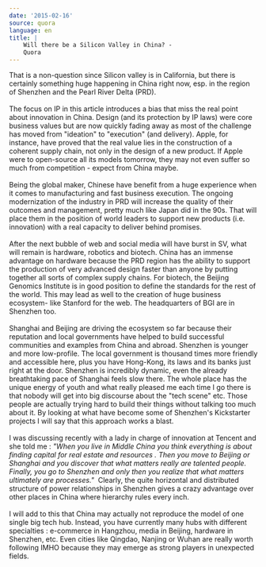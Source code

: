 ```yaml
---
date: '2015-02-16'
source: quora
language: en
title: |
    Will there be a Silicon Valley in China? -
    Quora
---
```


That is a non-question since Silicon valley is in California, but there
is certainly something huge happening in China right now, esp. in the
region of Shenzhen and the Pearl River Delta (PRD).\
\
The focus on IP in this article introduces a bias that miss the real
point about innovation in China. Design (and its protection by IP laws)
were core business values but are now quickly fading away as most of the
challenge has moved from \"ideation\" to \"execution\" (and delivery).
Apple, for instance, have proved that the real value lies in the
construction of a coherent supply chain, not only in the design of a new
product. If Apple were to open-source all its models tomorrow, they may
not even suffer so much from competition - expect from China maybe.\
\
Being the global maker, Chinese have benefit from a huge experience when
it comes to manufacturing and fast business execution. The ongoing
modernization of the industry in PRD will increase the quality of their
outcomes and management, pretty much like Japan did in the 90s. That
will place them in the position of world leaders to support new products
(i.e. innovation) with a real capacity to deliver behind promises.\
\
After the next bubble of web and social media will have burst in SV,
what will remain is hardware, robotics and biotech. China has an immense
advantage on hardware because the PRD region has the ability to support
the production of very advanced design faster than anyone by putting
together all sorts of complex supply chains. For biotech, the Beijing
Genomics Institute is in good position to define the standards for the
rest of the world. This may lead as well to the creation of huge
business ecosystem- like Stanford for the web. The headquarters of BGI
are in Shenzhen too.\
\
Shanghai and Beijing are driving the ecosystem so far because their
reputation and local governments have helped to build successful
communities and examples from China and abroad. Shenzhen is younger and
more low-profile. The local government is thousand times more friendly
and accessible here, plus you have Hong-Kong, its laws and its banks
just right at the door. Shenzhen is incredibly dynamic, even the already
breathtaking pace of Shanghai feels slow there. The whole place has the
unique energy of youth and what really pleased me each time I go there
is that nobody will get into big discourse about the \"tech scene\" etc.
Those people are actually trying hard to build their things without
talking too much about it. By looking at what have become some of
Shenzhen\'s Kickstarter projects I will say that this approach works a
blast.\
\
I was discussing recently with a lady in charge of innovation at Tencent
and she told me : *\"When you live in Middle China you think everything
is about finding capital for real estate and resources . Then you move
to Beijing or Shanghai and you discover that what matters really are
talented people. Finally, you go to Shenzhen and only then you realize
that what matters ultimately are processes.\"*  Clearly, the quite
horizontal and distributed structure of power relationships in Shenzhen
gives a crazy advantage over other places in China where hierarchy rules
every inch.\
\
I will add to this that China may actually not reproduce the model of
one single big tech hub. Instead, you have currently many hubs with
different specialties : e-commerce in Hangzhou, media in Beijing,
hardware in Shenzhen, etc. Even cities like Qingdao, Nanjing or Wuhan
are really worth following IMHO because they may emerge as strong
players in unexpected fields.
